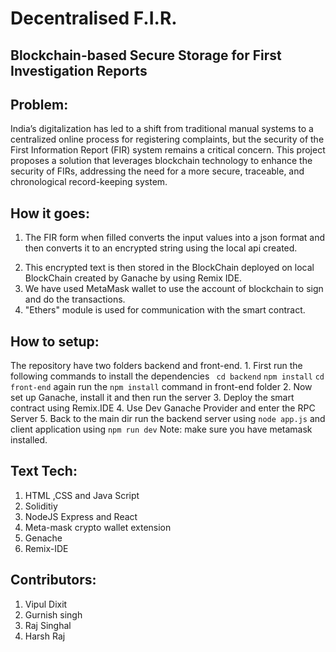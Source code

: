 # Decentralised F.I.R.

## Blockchain-based Secure Storage for First Investigation Reports

## Problem:

India’s digitalization has led to a shift from traditional manual systems to a centralized online process for registering complaints, but the security of the First Information Report (FIR) system remains a critical concern. This project proposes a solution that leverages blockchain technology to enhance the security of FIRs, addressing the need for a more secure, traceable, and chronological record-keeping system.

## How it goes:

1. The FIR form when filled converts the input values into a json format and then converts it to an encrypted string using the local api created.

2) This encrypted text is then stored in the BlockChain deployed on local BlockChain created by Ganache by using Remix IDE.
3) We have used MetaMask wallet to use the account of blockchain to sign and do the transactions.
4) "Ethers" module is used for communication with the smart contract.

## How to setup:

The repository have two folders backend and front-end. 1. First run the following commands to install the dependencies
`  cd backend
 `
`npm install`
`cd front-end`
again run the `npm install` command in front-end folder 2. Now set up Ganache, install it and then run the server 3. Deploy the smart contract using Remix.IDE 4. Use Dev Ganache Provider and enter the RPC Server 5. Back to the main dir run the backend server using `node app.js` and client application using `npm run dev`
Note: make sure you have metamask installed.

## Text Tech:

1. HTML ,CSS and Java Script
2. Soliditiy
3. NodeJS Express and React
4. Meta-mask crypto wallet extension
5. Genache
6. Remix-IDE

## Contributors:

1. Vipul Dixit
2. Gurnish singh
3. Raj Singhal
4. Harsh Raj
